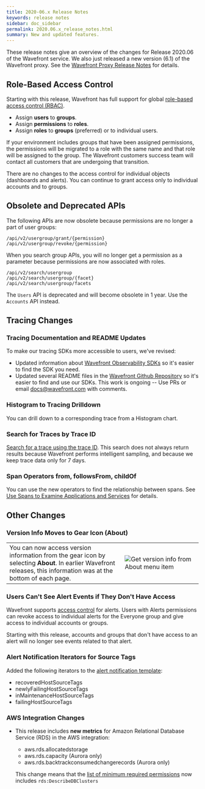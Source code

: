 ```yaml
---
title: 2020-06.x Release Notes
keywords: release notes
sidebar: doc_sidebar
permalink: 2020.06.x_release_notes.html
summary: New and updated features.
---
```


These release notes give an overview of the changes for Release 2020.06 of the Wavefront service. We also just released a new version (6.1) of the Wavefront proxy. See the [Wavefront Proxy Release Notes](proxies_versions.html) for details.

## Role-Based Access Control

Starting with this release, Wavefront has full support for global [role-based access control (RBAC)](users_roles.html).

* Assign **users**  to **groups**.
* Assign **permissions** to **roles**.
* Assign **roles** to **groups** (preferred) or to individual users.

If your environment includes groups that have been assigned permissions, the permissions will be migrated to a role with the same name and that role will be assigned to the group. The Wavefront customers success team will contact all customers that are undergoing that transition.

There are no changes to the access control for individual objects (dashboards and alerts). You can continue to grant access only to individual accounts and to groups.

## Obsolete and Deprecated APIs

The following APIs are now obsolete because permissions are no longer a part of user groups:
```
/api/v2/usergroup/grant/{permission}
/api/v2/usergroup/revoke/{permission}
```

When you search group APIs, you will no longer get a permission as a parameter because permissions are now associated with roles.
```
/api/v2/search/usergroup
/api/v2/search/usergroup/{facet}
/api/v2/search/usergroup/facets
```

The `Users` API is deprecated and will become obsolete in 1 year. Use the `Accounts` API instead.

## Tracing Changes

### Tracing Documentation and README Updates

To make our tracing SDKs more accessible to users, we've revised:
* Updated information about [Wavefront Observability SDKs](wavefront_sdks.html) so it's easier to find the SDK you need.
* Updated several README files in the [Wavefront Github Repository](https://github.com/wavefrontHQ) so it's easier to find and use our SDKs.
This work is ongoing -- Use PRs or email docs@wavefront.com with comments.

### Histogram to Tracing Drilldown

You can drill down to a corresponding trace from a Histogram chart.

### Search for Traces by Trace ID

[Search for a trace using the trace ID](trace_data_query.html#get-started-with-trace-queries). This search does not always return results because Wavefront performs intelligent sampling, and because we keep trace data only for 7 days.

### Span Operators from, followsFrom, childOf

You can use the new operators to find the relationship between spans. See [Use Spans to Examine Applications and Services](trace_data_query.html#use-spans-to-examine-applications-and-services) for details.

## Other Changes

### Version Info Moves to Gear Icon (About)

<table style="width: 100%;">
<tbody>
<tr>
<td width="60%">You can now access version information from the gear icon by selecting <strong>About</strong>. In earlier Wavefront releases, this information was at the bottom of each page.
</td>
<td width="40%"><img src="/images/about_menu.png" alt="Get version info from About menu item"/></td>
</tr>
</tbody>
</table>

### Users Can't See Alert Events if They Don't Have Access

Wavefront supports [access control](access.html) for alerts. Users with Alerts permissions can revoke access to individual alerts for the Everyone group and give access to individual accounts or groups.

Starting with this release, accounts and groups that don't have access to an alert will no longer see events related to that alert.

### Alert Notification Iterators for Source Tags

Added the following iterators to the [alert notification template](alert_target_customizing.html):
- recoveredHostSourceTags
- newlyFailingHostSourceTags
- inMaintenanceHostSourceTags
- failingHostSourceTags

### AWS Integration Changes

* This release includes **new metrics** for Amazon Relational Database Service (RDS) in the AWS integration:

  - aws.rds.allocatedstorage
  - aws.rds.capacity (Aurora only)
  - aws.rds.backtrackconsumedchangerecords (Aurora only)

  This change means that the [list of minimum required permissions](integrations_aws_overview.html#giving-limited-access) now includes `rds:DescribeDBClusters`
